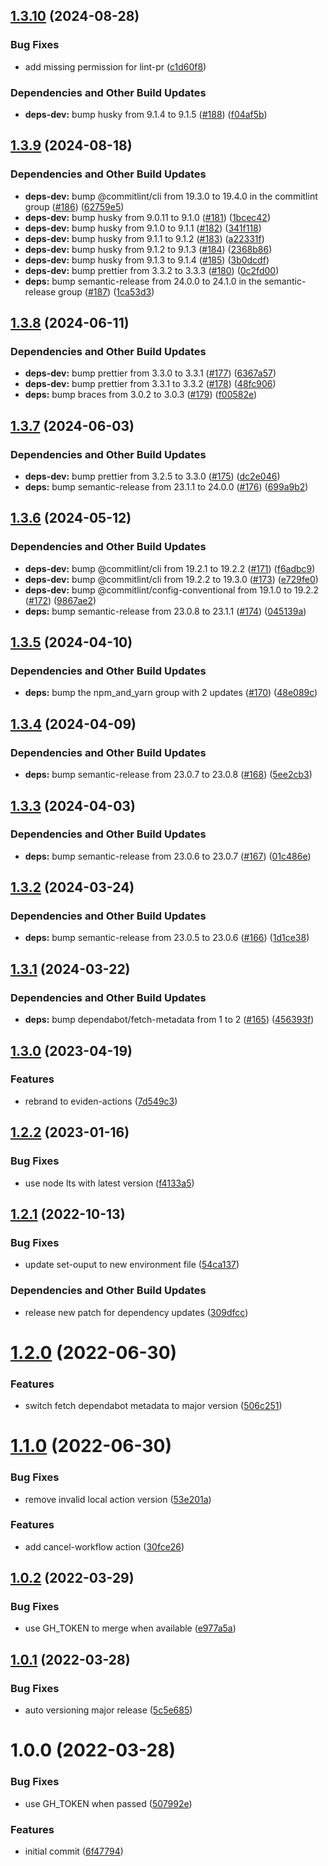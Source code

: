## [1.3.10](https://github.com/eviden-actions/actions/compare/v1.3.9...v1.3.10) (2024-08-28)

### Bug Fixes

* add missing permission for lint-pr ([c1d60f8](https://github.com/eviden-actions/actions/commit/c1d60f8de7fc03cc58ffd03105f9150431e0b4d1))

### Dependencies and Other Build Updates

* **deps-dev:** bump husky from 9.1.4 to 9.1.5 ([#188](https://github.com/eviden-actions/actions/issues/188)) ([f04af5b](https://github.com/eviden-actions/actions/commit/f04af5b86c02be03b013b0621ccaaaaa40286884))

## [1.3.9](https://github.com/eviden-actions/actions/compare/v1.3.8...v1.3.9) (2024-08-18)

### Dependencies and Other Build Updates

* **deps-dev:** bump @commitlint/cli from 19.3.0 to 19.4.0 in the commitlint group ([#186](https://github.com/eviden-actions/actions/issues/186)) ([62759e5](https://github.com/eviden-actions/actions/commit/62759e5abef23ec91e1ecd3bf13a2d07ba7b60f1))
* **deps-dev:** bump husky from 9.0.11 to 9.1.0 ([#181](https://github.com/eviden-actions/actions/issues/181)) ([1bcec42](https://github.com/eviden-actions/actions/commit/1bcec42267b8e7996b8996df728be412c23511dc))
* **deps-dev:** bump husky from 9.1.0 to 9.1.1 ([#182](https://github.com/eviden-actions/actions/issues/182)) ([341f118](https://github.com/eviden-actions/actions/commit/341f1182429b6455db73c0b7b63a918e6aab6ad7))
* **deps-dev:** bump husky from 9.1.1 to 9.1.2 ([#183](https://github.com/eviden-actions/actions/issues/183)) ([a22331f](https://github.com/eviden-actions/actions/commit/a22331fe87344cf368625aaf80d43e801ccba5e3))
* **deps-dev:** bump husky from 9.1.2 to 9.1.3 ([#184](https://github.com/eviden-actions/actions/issues/184)) ([2368b86](https://github.com/eviden-actions/actions/commit/2368b86390e3c81a87e56f54624a7c6d51729e27))
* **deps-dev:** bump husky from 9.1.3 to 9.1.4 ([#185](https://github.com/eviden-actions/actions/issues/185)) ([3b0dcdf](https://github.com/eviden-actions/actions/commit/3b0dcdf28fb052791a5201c675c079f8921b19c8))
* **deps-dev:** bump prettier from 3.3.2 to 3.3.3 ([#180](https://github.com/eviden-actions/actions/issues/180)) ([0c2fd00](https://github.com/eviden-actions/actions/commit/0c2fd000dc93e0e4550e1fe87c5a302dd9ec5152))
* **deps:** bump semantic-release from 24.0.0 to 24.1.0 in the semantic-release group ([#187](https://github.com/eviden-actions/actions/issues/187)) ([1ca53d3](https://github.com/eviden-actions/actions/commit/1ca53d33e22de2ba4f7c1ef1876e56bd763dd8a7))

## [1.3.8](https://github.com/eviden-actions/actions/compare/v1.3.7...v1.3.8) (2024-06-11)

### Dependencies and Other Build Updates

* **deps-dev:** bump prettier from 3.3.0 to 3.3.1 ([#177](https://github.com/eviden-actions/actions/issues/177)) ([6367a57](https://github.com/eviden-actions/actions/commit/6367a572b7394b6bf45452d4b50dede0b4b2d0ec))
* **deps-dev:** bump prettier from 3.3.1 to 3.3.2 ([#178](https://github.com/eviden-actions/actions/issues/178)) ([48fc906](https://github.com/eviden-actions/actions/commit/48fc906b4fb481936a805a364fee339c4e2e84c0))
* **deps:** bump braces from 3.0.2 to 3.0.3 ([#179](https://github.com/eviden-actions/actions/issues/179)) ([f00582e](https://github.com/eviden-actions/actions/commit/f00582e53da0267b861528e0b931b0e6124f6ab2))

## [1.3.7](https://github.com/eviden-actions/actions/compare/v1.3.6...v1.3.7) (2024-06-03)

### Dependencies and Other Build Updates

* **deps-dev:** bump prettier from 3.2.5 to 3.3.0 ([#175](https://github.com/eviden-actions/actions/issues/175)) ([dc2e046](https://github.com/eviden-actions/actions/commit/dc2e046b2ee5ecb45f7df45b1b3e2b323a93fdf0))
* **deps:** bump semantic-release from 23.1.1 to 24.0.0 ([#176](https://github.com/eviden-actions/actions/issues/176)) ([699a9b2](https://github.com/eviden-actions/actions/commit/699a9b2544b97b24211b8977e450c3070f0027c8))

## [1.3.6](https://github.com/eviden-actions/actions/compare/v1.3.5...v1.3.6) (2024-05-12)


### Dependencies and Other Build Updates

* **deps-dev:** bump @commitlint/cli from 19.2.1 to 19.2.2 ([#171](https://github.com/eviden-actions/actions/issues/171)) ([f6adbc9](https://github.com/eviden-actions/actions/commit/f6adbc965e1f20bf873bb0f17730af5769b1781b))
* **deps-dev:** bump @commitlint/cli from 19.2.2 to 19.3.0 ([#173](https://github.com/eviden-actions/actions/issues/173)) ([e729fe0](https://github.com/eviden-actions/actions/commit/e729fe0c72616d7ab606f4cdfc65ae780bde67ac))
* **deps-dev:** bump @commitlint/config-conventional from 19.1.0 to 19.2.2 ([#172](https://github.com/eviden-actions/actions/issues/172)) ([9867ae2](https://github.com/eviden-actions/actions/commit/9867ae2e5246d51b908486237ccda2e82a1bad05))
* **deps:** bump semantic-release from 23.0.8 to 23.1.1 ([#174](https://github.com/eviden-actions/actions/issues/174)) ([045139a](https://github.com/eviden-actions/actions/commit/045139afed7b708ebdfafeb6e1f025853a0359c9))

## [1.3.5](https://github.com/eviden-actions/actions/compare/v1.3.4...v1.3.5) (2024-04-10)


### Dependencies and Other Build Updates

* **deps:** bump the npm_and_yarn group with 2 updates ([#170](https://github.com/eviden-actions/actions/issues/170)) ([48e089c](https://github.com/eviden-actions/actions/commit/48e089c5171c7b1677232f38320b56ae52dd7bbc))

## [1.3.4](https://github.com/eviden-actions/actions/compare/v1.3.3...v1.3.4) (2024-04-09)


### Dependencies and Other Build Updates

* **deps:** bump semantic-release from 23.0.7 to 23.0.8 ([#168](https://github.com/eviden-actions/actions/issues/168)) ([5ee2cb3](https://github.com/eviden-actions/actions/commit/5ee2cb3aa0a9c5e1bcf66610978202dce3db9faa))

## [1.3.3](https://github.com/eviden-actions/actions/compare/v1.3.2...v1.3.3) (2024-04-03)


### Dependencies and Other Build Updates

* **deps:** bump semantic-release from 23.0.6 to 23.0.7 ([#167](https://github.com/eviden-actions/actions/issues/167)) ([01c486e](https://github.com/eviden-actions/actions/commit/01c486e12251876e77fb01700b4c052ae6888a80))

## [1.3.2](https://github.com/eviden-actions/actions/compare/v1.3.1...v1.3.2) (2024-03-24)


### Dependencies and Other Build Updates

* **deps:** bump semantic-release from 23.0.5 to 23.0.6 ([#166](https://github.com/eviden-actions/actions/issues/166)) ([1d1ce38](https://github.com/eviden-actions/actions/commit/1d1ce38976d59f80a28f4999ee34116352199aba))

## [1.3.1](https://github.com/eviden-actions/actions/compare/v1.3.0...v1.3.1) (2024-03-22)


### Dependencies and Other Build Updates

* **deps:** bump dependabot/fetch-metadata from 1 to 2 ([#165](https://github.com/eviden-actions/actions/issues/165)) ([456393f](https://github.com/eviden-actions/actions/commit/456393fdbd5032bc16ed021f7a054f68a4956e88))

## [1.3.0](https://github.com/eviden-actions/actions/compare/v1.2.2...v1.3.0) (2023-04-19)


### Features

* rebrand to eviden-actions ([7d549c3](https://github.com/eviden-actions/actions/commit/7d549c37fef81f120f4cd01ad5437a1b5a08b174))

## [1.2.2](https://github.com/eviden-actions/actions/compare/v1.2.1...v1.2.2) (2023-01-16)


### Bug Fixes

* use node lts with latest version ([f4133a5](https://github.com/eviden-actions/actions/commit/f4133a540aa17bd988a47affac0d89e2fe43e0fa))

## [1.2.1](https://github.com/eviden-actions/actions/compare/v1.2.0...v1.2.1) (2022-10-13)


### Bug Fixes

* update set-ouput to new environment file ([54ca137](https://github.com/eviden-actions/actions/commit/54ca137a8ed1ba7018bb488349649fd0dcd67c62))


### Dependencies and Other Build Updates

* release new patch for dependency updates ([309dfcc](https://github.com/eviden-actions/actions/commit/309dfcc07be840cf0b37461da7520546b7e3874d))

# [1.2.0](https://github.com/eviden-actions/actions/compare/v1.1.0...v1.2.0) (2022-06-30)


### Features

* switch fetch dependabot metadata to major version ([506c251](https://github.com/eviden-actions/actions/commit/506c2513cf8f52f3cdb992d65ccc535976de6daf))

# [1.1.0](https://github.com/eviden-actions/actions/compare/v1.0.2...v1.1.0) (2022-06-30)


### Bug Fixes

* remove invalid local action version ([53e201a](https://github.com/eviden-actions/actions/commit/53e201ae2b45c72c6c249e291160faaaba812709))


### Features

* add cancel-workflow action ([30fce26](https://github.com/eviden-actions/actions/commit/30fce26fd413ab617c595704f35dd1a5ece9f158))

## [1.0.2](https://github.com/eviden-actions/actions/compare/v1.0.1...v1.0.2) (2022-03-29)


### Bug Fixes

* use GH_TOKEN to merge when available ([e977a5a](https://github.com/eviden-actions/actions/commit/e977a5ab1fd93fc740be28ade2737aec17ce529a))

## [1.0.1](https://github.com/eviden-actions/actions/compare/v1.0.0...v1.0.1) (2022-03-28)


### Bug Fixes

* auto versioning major release ([5c5e685](https://github.com/eviden-actions/actions/commit/5c5e68584b9d2f487b1e07d975d22213030d34cc))

# 1.0.0 (2022-03-28)


### Bug Fixes

* use GH_TOKEN when passed ([507992e](https://github.com/eviden-actions/actions/commit/507992ecd7e57a791f769de2680ba549d9446f8d))


### Features

* initial commit ([6f47794](https://github.com/eviden-actions/actions/commit/6f47794a7f2bad1b015197c07dfeff07c4bde863))
